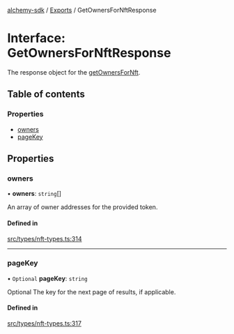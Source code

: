 [alchemy-sdk](../README.md) / [Exports](../modules.md) / GetOwnersForNftResponse

# Interface: GetOwnersForNftResponse

The response object for the [getOwnersForNft](../classes/NftNamespace.md#getownersfornft).

## Table of contents

### Properties

- [owners](GetOwnersForNftResponse.md#owners)
- [pageKey](GetOwnersForNftResponse.md#pagekey)

## Properties

### owners

• **owners**: `string`[]

An array of owner addresses for the provided token.

#### Defined in

[src/types/nft-types.ts:314](https://github.com/alchemyplatform/alchemy-sdk-js/blob/311be54/src/types/nft-types.ts#L314)

___

### pageKey

• `Optional` **pageKey**: `string`

Optional The key for the next page of results, if applicable.

#### Defined in

[src/types/nft-types.ts:317](https://github.com/alchemyplatform/alchemy-sdk-js/blob/311be54/src/types/nft-types.ts#L317)
